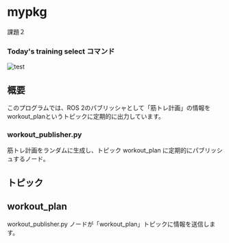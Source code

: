 # mypkg
課題２
### Today's training select コマンド

![test](https://github.com/fukuurakokuki123/mypkg/actions/workflows/test.yml/badge.svg)

## 概要
このプログラムでは、ROS 2のパブリッシャとして「筋トレ計画」の情報をworkout_planというトピックに定期的に出力しています。

### workout_publisher.py
筋トレ計画をランダムに生成し、トピック workout_plan に定期的にパブリッシュするノード。

## トピック
## workout_plan

workout_publisher.py ノードが「workout_plan」トピックに情報を送信します。
